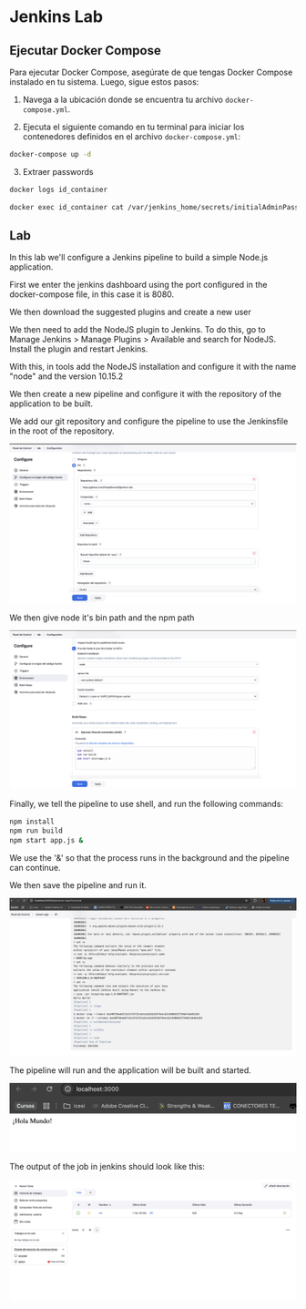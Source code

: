 # Jenkins Lab

## Ejecutar Docker Compose

Para ejecutar Docker Compose, asegúrate de que tengas Docker Compose instalado en tu sistema. Luego, sigue estos pasos:

1. Navega a la ubicación donde se encuentra tu archivo `docker-compose.yml`.

2. Ejecuta el siguiente comando en tu terminal para iniciar los contenedores definidos en el archivo `docker-compose.yml`:

```bash
docker-compose up -d
```

3. Extraer passwords

```bash
docker logs id_container
```

```bash
docker exec id_container cat /var/jenkins_home/secrets/initialAdminPassword
```


## Lab 

In this lab we'll configure a Jenkins pipeline to build a simple Node.js application.

First we enter the jenkins dashboard using the port configured in the docker-compose file, in this case it is 8080.

We then download the suggested plugins and create a new user

We then need to add the NodeJS plugin to Jenkins. To do this, go to Manage Jenkins > Manage Plugins > Available and search for NodeJS. Install the plugin and restart Jenkins.

With this, in tools add the NodeJS installation and configure it with the name "node" and the version 10.15.2

We then create a new pipeline and configure it with the repository of the application to be built.

We add our git repository and configure the pipeline to use the Jenkinsfile in the root of the repository.

![node](./images/Screenshot_git.png)

We then give node it's bin path and the npm path

![path](./images/Screenshot_path.png)

Finally, we tell the pipeline to use shell, and run the following commands:

```bash
npm install
npm run build
npm start app.js &
```

We use the '&' so that the process runs in the background and the pipeline can continue.

We then save the pipeline and run it.

![pipeline](./images/Screenshot_pipe.png)

The pipeline will run and the application will be built and started.

![pipeline_run](./images/Screenshot_run.png)


The output of the job in jenkins should look like this:

![complete](./images/Screenshot_lab.png)